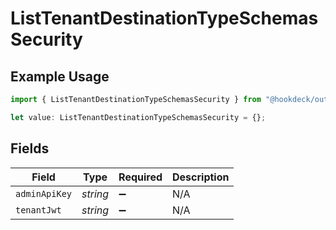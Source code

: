 # ListTenantDestinationTypeSchemasSecurity

## Example Usage

```typescript
import { ListTenantDestinationTypeSchemasSecurity } from "@hookdeck/outpost-sdk/models/operations";

let value: ListTenantDestinationTypeSchemasSecurity = {};
```

## Fields

| Field              | Type               | Required           | Description        |
| ------------------ | ------------------ | ------------------ | ------------------ |
| `adminApiKey`      | *string*           | :heavy_minus_sign: | N/A                |
| `tenantJwt`        | *string*           | :heavy_minus_sign: | N/A                |